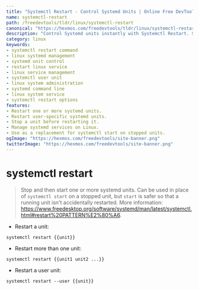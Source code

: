 ```yaml
---
title: "Systemctl Restart - Control Systemd Units | Online Free DevTools by Hexmos"
name: systemctl-restart
path: /freedevtools/tldr/linux/systemctl-restart
canonical: "https://hexmos.com/freedevtools/tldr/linux/systemctl-restart/"
description: "Control Systemd units instantly with Systemctl Restart. Stop, start, and manage system services on Linux with ease. Free online tool, no registration required."
category: linux
keywords:
- systemctl restart command
- linux systemd management
- systemd unit control
- restart linux service
- linux service management
- systemctl user unit
- linux system administration
- systemd command line
- linux system service
- systemctl restart options
features:
- Restart one or more systemd units.
- Restart user-specific systemd units.
- Stop a unit before restarting it.
- Manage systemd services on Linux.
- Use as a replacement for systemctl start on stopped units.
ogImage: "https://hexmos.com/freedevtools/site-banner.png"
twitterImage: "https://hexmos.com/freedevtools/site-banner.png"
---
```


# systemctl restart

> Stop and then start one or more systemd units.
> Can be used in place of `systemctl start` on a stopped unit, but `start` is safer so that a running unit isn't accidentally restarted.
> More information: <https://www.freedesktop.org/software/systemd/man/latest/systemctl.html#restart%20PATTERN%E2%80%A6>.

- Restart a unit:

`systemctl restart {{unit}}`

- Restart more than one unit:

`systemctl restart {{unit1 unit2 ...}}`

- Restart a user unit:

`systemctl restart --user {{unit}}`
